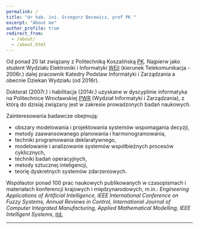 ```yaml
---
permalink: /
title: "dr hab. inż. Grzegorz Bocewicz, prof PK "
excerpt: "About me"
author_profile: true
redirect_from: 
  - /about/
  - /about.html
---
```


Od ponad 20 lat związany z Politechniką Koszalińską [PK](https://tu.koszalin.pl/). Najpierw jako student Wydziału Elektroniki i Informatyki [WEiI](https://weii.tu.koszalin.pl/) (kierunek Telekomunikacja - 2006r.) dalej pracownik Katedry Podstaw Informatyki i Zarządzania a obecnie Dziekan Wydziału (od 2016r).  

Doktorat (2007r.) i habilitacja (2014r.) uzyskane w dyscyplinie informatyka na Politechnice Wrocławskiej [PWR](https://pwr.edu.pl/) (Wydział Informatyki i Zarządzania), z którą do dzisiaj związany jest w zakresie prowadzonych badań naukowych. 

Zainteresowania badawcze obejmują: 
*	obszary modelowania i projektowania systemów wspomagania decyzji, 
*	metody zaawansowanego planowania i harmonogramowania, 
*	techniki programowania deklaratywnego, 
*	modelowanie i analizowanie systemów współbieżnych procesów cyklicznych, 
*	techniki badań operacyjnych, 
*	metody sztucznej inteligencji, 
*	teorię dyskretnych systemów zdarzeniowych. 

Współautor ponad 100 prac naukowych publikowanych w czasopismach i materiałach konferencji krajowych i międzynarodowych, m.in.: _Engineering Applications of Artificial Intelligence, IEEE International Conference on Fuzzy Systems, Annual Reviews in Control, International Journal of Computer Integrated Manufacturing, Applied Mathematical Modelling, IEEE Intelligent Systems_, [itd.](https://gbocewicz.github.io/publications/)

----------------------------
